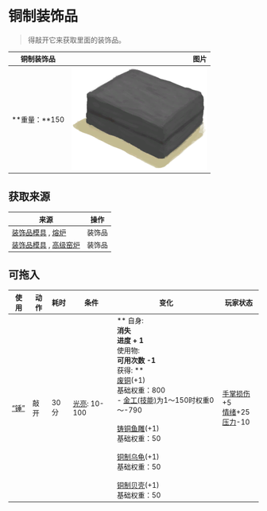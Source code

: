 # 铜制装饰品  
> 得敲开它来获取里面的装饰品。  
  
  铜制装饰品  |   图片   
 ----  |  ----:   
 **重量：**150  |  ![](Sprite/ClayMold.png)   
  
## 获取来源  
来源  |  操作  
----  |  ----  
[装饰品模具](MoldCopperDecoration.md) , [熔炉](Forge.md)  |  装饰品  
[装饰品模具](MoldCopperDecoration.md) , [高级窑炉](KilnAdvanced.md)  |  装饰品  
## 可拖入  
使用  |  动作  |  耗时  |  条件  |  变化  |  玩家状态  
----  |  ----  |  ----  |  ----  |  ----  |  ----  
[“锤”](tag_Hammer.md)  |  敲开  |  30分  |  [光亮](Light.md): 10-100  |  ** 自身: **<br>消失<br>进度 + 1<br>** 使用物: **<br>可用次数  -1<br>** 获得: **<br>[废铜](CopperDecoration_Failed.md)(+1)<br>基础权重：800<br>- [金工(技能)](Skill_Metalworking.md)为1～150时权重0～-790<br><br>[铸铜鱼雕](CopperDecoration_Fish.md)(+1)<br>基础权重：50<br><br>[铜制乌龟](CopperDecoration_Turtle.md)(+1)<br>基础权重：50<br><br>[铜制贝壳](CopperDecoration_Seashell.md)(+1)<br>基础权重：50<br>  |  [手掌损伤](HandDamage.md)+5<br>[情绪](Morale.md)+25<br>[压力](Stress.md)-10  
